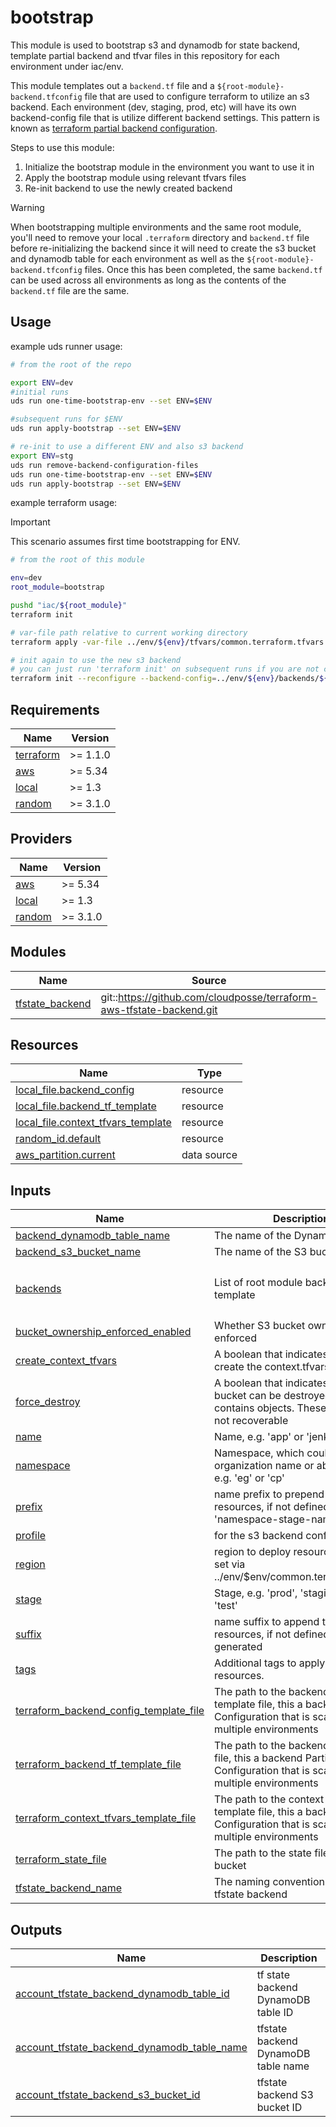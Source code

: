 # bootstrap

This module is used to bootstrap s3 and dynamodb for state backend, template partial backend and tfvar files in this repository for each environment under iac/env.

This module templates out a `backend.tf` file and a `${root-module}-backend.tfconfig` file that are used to configure terraform to utilize an s3 backend. Each environment (dev, staging, prod, etc) will have its own backend-config file that is utilize different backend settings. This pattern is known as [terraform partial backend configuration](https://developer.hashicorp.com/terraform/language/settings/backends/configuration#partial-configuration).

Steps to use this module:

1. Initialize the bootstrap module in the environment you want to use it in
2. Apply the bootstrap module using relevant tfvars files
3. Re-init backend to use the newly created backend

> [!WARNING]
When bootstrapping multiple environments and the same root module, you'll need to remove your local `.terraform` directory and `backend.tf` file before re-initializing the backend since it will need to create the s3 bucket and dynamodb table for each environment as well as the `${root-module}-backend.tfconfig` files. Once this has been completed, the same `backend.tf` can be used across all environments as long as the contents of the `backend.tf` file are the same.

## Usage

example uds runner usage:

``` bash
# from the root of the repo

export ENV=dev
#initial runs
uds run one-time-bootstrap-env --set ENV=$ENV

#subsequent runs for $ENV
uds run apply-bootstrap --set ENV=$ENV

# re-init to use a different ENV and also s3 backend
export ENV=stg
uds run remove-backend-configuration-files
uds run one-time-bootstrap-env --set ENV=$ENV
uds run apply-bootstrap --set ENV=$ENV
```

example terraform usage:

> [!IMPORTANT]
> This scenario assumes first time bootstrapping for ENV.

``` bash
# from the root of this module

env=dev
root_module=bootstrap

pushd "iac/${root_module}"
terraform init

# var-file path relative to current working directory
terraform apply -var-file ../env/${env}/tfvars/common.terraform.tfvars -var-file ../env/${env}/tfvars/${root_module}.terraform.tfvars -auto-approve

# init again to use the new s3 backend
# you can just run 'terraform init' on subsequent runs if you are not changing the backend or ENV context
terraform init --reconfigure --backend-config=../env/${env}/backends/${root_module}-backend.tfconfig
```

<!-- BEGINNING OF PRE-COMMIT-OPENTOFU DOCS HOOK -->
## Requirements

| Name | Version |
|------|---------|
| <a name="requirement_terraform"></a> [terraform](#requirement\_terraform) | >= 1.1.0 |
| <a name="requirement_aws"></a> [aws](#requirement\_aws) | >= 5.34 |
| <a name="requirement_local"></a> [local](#requirement\_local) | >= 1.3 |
| <a name="requirement_random"></a> [random](#requirement\_random) | >= 3.1.0 |

## Providers

| Name | Version |
|------|---------|
| <a name="provider_aws"></a> [aws](#provider\_aws) | >= 5.34 |
| <a name="provider_local"></a> [local](#provider\_local) | >= 1.3 |
| <a name="provider_random"></a> [random](#provider\_random) | >= 3.1.0 |

## Modules

| Name | Source | Version |
|------|--------|---------|
| <a name="module_tfstate_backend"></a> [tfstate\_backend](#module\_tfstate\_backend) | git::https://github.com/cloudposse/terraform-aws-tfstate-backend.git | tags/1.4.0 |

## Resources

| Name | Type |
|------|------|
| [local_file.backend_config](https://registry.terraform.io/providers/hashicorp/local/latest/docs/resources/file) | resource |
| [local_file.backend_tf_template](https://registry.terraform.io/providers/hashicorp/local/latest/docs/resources/file) | resource |
| [local_file.context_tfvars_template](https://registry.terraform.io/providers/hashicorp/local/latest/docs/resources/file) | resource |
| [random_id.default](https://registry.terraform.io/providers/hashicorp/random/latest/docs/resources/id) | resource |
| [aws_partition.current](https://registry.terraform.io/providers/hashicorp/aws/latest/docs/data-sources/partition) | data source |

## Inputs

| Name | Description | Type | Default | Required |
|------|-------------|------|---------|:--------:|
| <a name="input_backend_dynamodb_table_name"></a> [backend\_dynamodb\_table\_name](#input\_backend\_dynamodb\_table\_name) | The name of the DynamoDB table | `string` | `""` | no |
| <a name="input_backend_s3_bucket_name"></a> [backend\_s3\_bucket\_name](#input\_backend\_s3\_bucket\_name) | The name of the S3 bucket | `string` | `""` | no |
| <a name="input_backends"></a> [backends](#input\_backends) | List of root module backends to template | `list(string)` | <pre>[<br>  "bootstrap",<br>  "swf"<br>]</pre> | no |
| <a name="input_bucket_ownership_enforced_enabled"></a> [bucket\_ownership\_enforced\_enabled](#input\_bucket\_ownership\_enforced\_enabled) | Whether S3 bucket ownership is enforced | `bool` | `true` | no |
| <a name="input_create_context_tfvars"></a> [create\_context\_tfvars](#input\_create\_context\_tfvars) | A boolean that indicates whether to create the context.tfvars file | `bool` | `true` | no |
| <a name="input_force_destroy"></a> [force\_destroy](#input\_force\_destroy) | A boolean that indicates the S3 bucket can be destroyed even if it contains objects. These objects are not recoverable | `bool` | `false` | no |
| <a name="input_name"></a> [name](#input\_name) | Name, e.g. 'app' or 'jenkins' | `string` | `"narwhal-delivery-iac-swf"` | no |
| <a name="input_namespace"></a> [namespace](#input\_namespace) | Namespace, which could be your organization name or abbreviation, e.g. 'eg' or 'cp' | `string` | `"du"` | no |
| <a name="input_prefix"></a> [prefix](#input\_prefix) | name prefix to prepend to most resources, if not defined, created as: 'namespace-stage-name' | `string` | `""` | no |
| <a name="input_profile"></a> [profile](#input\_profile) | for the s3 backend config file | `string` | `""` | no |
| <a name="input_region"></a> [region](#input\_region) | region to deploy resources, this is set via ../env/$env/common.terraform.tfvars | `string` | n/a | yes |
| <a name="input_stage"></a> [stage](#input\_stage) | Stage, e.g. 'prod', 'staging', 'dev', or 'test' | `string` | `"test"` | no |
| <a name="input_suffix"></a> [suffix](#input\_suffix) | name suffix to append to most resources, if not defined, randomly generated | `string` | `""` | no |
| <a name="input_tags"></a> [tags](#input\_tags) | Additional tags to apply to all resources. | `map(string)` | `{}` | no |
| <a name="input_terraform_backend_config_template_file"></a> [terraform\_backend\_config\_template\_file](#input\_terraform\_backend\_config\_template\_file) | The path to the backend config template file, this a backend Partial Configuration that is scalable across multiple environments | `string` | `"../templates/backend.tfconfig.tpl"` | no |
| <a name="input_terraform_backend_tf_template_file"></a> [terraform\_backend\_tf\_template\_file](#input\_terraform\_backend\_tf\_template\_file) | The path to the backend tf template file, this a backend Partial Configuration that is scalable across multiple environments | `string` | `"../templates/backend.tf.tpl"` | no |
| <a name="input_terraform_context_tfvars_template_file"></a> [terraform\_context\_tfvars\_template\_file](#input\_terraform\_context\_tfvars\_template\_file) | The path to the context tfvars template file, this a backend Partial Configuration that is scalable across multiple environments | `string` | `"../templates/context.tf.tpl"` | no |
| <a name="input_terraform_state_file"></a> [terraform\_state\_file](#input\_terraform\_state\_file) | The path to the state file inside the bucket | `string` | `"terraform.tfstate"` | no |
| <a name="input_tfstate_backend_name"></a> [tfstate\_backend\_name](#input\_tfstate\_backend\_name) | The naming convention for the tfstate backend | `string` | `"tfstate"` | no |

## Outputs

| Name | Description |
|------|-------------|
| <a name="output_account_tfstate_backend_dynamodb_table_id"></a> [account\_tfstate\_backend\_dynamodb\_table\_id](#output\_account\_tfstate\_backend\_dynamodb\_table\_id) | tf state backend DynamoDB table ID |
| <a name="output_account_tfstate_backend_dynamodb_table_name"></a> [account\_tfstate\_backend\_dynamodb\_table\_name](#output\_account\_tfstate\_backend\_dynamodb\_table\_name) | tfstate backend DynamoDB table name |
| <a name="output_account_tfstate_backend_s3_bucket_id"></a> [account\_tfstate\_backend\_s3\_bucket\_id](#output\_account\_tfstate\_backend\_s3\_bucket\_id) | tfstate backend S3 bucket ID |
<!-- END OF PRE-COMMIT-OPENTOFU DOCS HOOK -->
